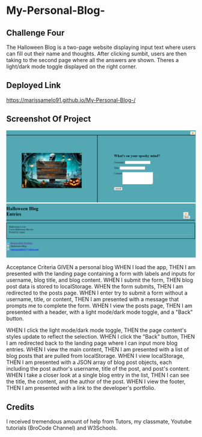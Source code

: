 # My-Personal-Blog-

## Challenge Four 
The Halloween Blog is a two-page website displaying input text where users can fill out their name and thoughts. After clicking sumbit, users are then taking to the second page where all the answers are shown. Theres a light/dark mode toggle displayed on the right corner.  

## Deployed Link
https://marissamelo91.github.io/My-Personal-Blog-/

## Screenshot Of Project 
![screen shot](./assets/css/Screenshot-Blog-Page.png)
![screen shot](./assets/css/Halloween-Entries.png)

Acceptance Criteria
GIVEN a personal blog
WHEN I load the app,
THEN I am presented with the landing page containing a form with labels and inputs for username, blog title, and blog content.
WHEN I submit the form,
THEN blog post data is stored to localStorage.
WHEN the form submits,
THEN I am redirected to the posts page.
WHEN I enter try to submit a form without a username, title, or content,
THEN I am presented with a message that prompts me to complete the form.
WHEN I view the posts page,
THEN I am presented with a header, with a light mode/dark mode toggle, and a "Back" button.

WHEN I click the light mode/dark mode toggle,
THEN the page content's styles update to reflect the selection.
WHEN I click the "Back" button,
THEN I am redirected back to the landing page where I can input more blog entries.
WHEN I view the main content,
THEN I am presented with a list of blog posts that are pulled from localStorage.
WHEN I view localStorage,
THEN I am presented with a JSON array of blog post objects, each including the post author's username, title of the post, and post's content.
WHEN I take a closer look at a single blog entry in the list,
THEN I can see the title, the content, and the author of the post.
WHEN I view the footer,
THEN I am presented with a link to the developer's portfolio.

## Credits
I received tremendous amount of help from Tutors, my classmate, Youtube tutorials (BroCode Channel) and W3Schools.